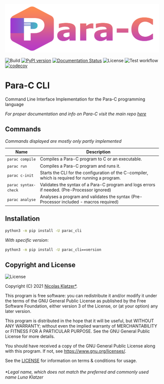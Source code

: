 ![para-c](img/parac-banner.png)

![Build](https://img.shields.io/github/workflow/status/Para-C/Para-C/CodeQL?logo=github)
[![PyPI version](https://badge.fury.io/py/parac_cli.svg)](https://badge.fury.io/py/parac_cli)
[![Documentation Status](https://readthedocs.org/projects/para-c/badge/?version=latest)](https://para-c.readthedocs.io/en/latest/?badge=latest)
![License](https://img.shields.io/github/license/Para-C/Para-C-CLI?color=cyan)
![Test workflow](https://github.com/Luna-Klatzer/Para-C-CLI/actions/workflows/python-test.yml/badge.svg)
[![codecov](https://codecov.io/gh/Para-C/Para-C-CLI/branch/main/graph/badge.svg?token=8I9XL1E7QR)](https://codecov.io/gh/Para-C/Para-C)

# Para-C CLI
Command Line Interface Implementation for the Para-C programming language

*For proper documentation and info on Para-C visit the main repo [here](https://github.com/Para-C/Para-C)*

## Commands
*Commands displayed are mostly only partly implemented*

| Name                   | Description                                                                                      |
|------------------------|--------------------------------------------------------------------------------------------------|
| ``parac compile``      | Compiles a Para-C program to C or an executable.                                                 |
| ``parac run``          | Compiles a Para-C program and runs it.                                                           |
| ``parac c-init``       | Starts the CLI for the configuration of the C-compiler, which is required for running a program. |
| ``parac syntax-check`` | Validates the syntax of a Para-C program and logs errors if needed. (Pre-Processor ignored)      |
| ``parac analyse``      | Analyses a program and validates the syntax (Pre-Processor included - macros required)           |


## Installation

```bash
python3 -m pip install -U parac_cli
```

*With specific version*:
```bash
python3 -m pip install -U parac_cli==version
```

## Copyright and License

![License](https://img.shields.io/github/license/Para-C/Para-C?color=cyan)

Copyright (C) 2021 [Nicolas Klatzer*](#legal-name-which-does-not-match-the-preferred-and-commonly-used-name-luna-klatzer).

This program is free software: you can redistribute it and/or modify
it under the terms of the GNU General Public License as published by
the Free Software Foundation, either version 3 of the License, or
(at your option) any later version.

This program is distributed in the hope that it will be useful,
but WITHOUT ANY WARRANTY; without even the implied warranty of
MERCHANTABILITY or FITNESS FOR A PARTICULAR PURPOSE.  See the
GNU General Public License for more details.

You should have received a copy of the GNU General Public License
along with this program.  If not, see <https://www.gnu.org/licenses/>.

See the [LICENSE](./LICENSE) for information on terms & conditions for usage.

###### *Legal name, which does not match the preferred and commonly used name Luna Klatzer
